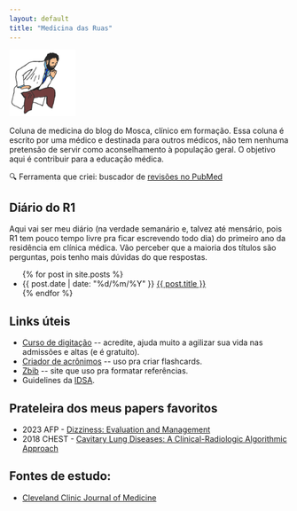 ```yaml
---
layout: default
title: "Medicina das Ruas"
---
```


![](kliniko.png)

Coluna de medicina do blog do Mosca, clínico em formação. Essa coluna é escrito por uma médico e destinada para outros médicos, não tem nenhuma pretensão de servir como aconselhamento à população geral. O objetivo aqui é contribuir para a educação médica.

🔍 Ferramenta que criei: buscador de [revisões no PubMed](busca-pubmed)

## Diário do R1

Aqui vai ser meu diário (na verdade semanário e, talvez até mensário, pois R1 tem pouco tempo livre pra ficar escrevendo todo dia) do primeiro ano da residência em clínica médica. Vão perceber que a maioria dos títulos são perguntas, pois tenho mais dúvidas do que respostas.

<ul>
  {% for post in site.posts %}
    <li>
      <span>{{ post.date | date: "%d/%m/%Y" }}</span>
      <a href="{{ post.url }}">{{ post.title }}</a>
    </li>
  {% endfor %}
</ul>

## Links úteis

- [Curso de digitação](https://www.edclub.com/pt-BR/library/bosque-da-digitacao) -- acredite, ajuda muito a agilizar sua vida nas admissões e altas (e é gratuito).
- [Criador de acrônimos](https://remember.shinyapps.io/remember_shiny_tool/) -- uso pra criar flashcards.
- [Zbib](https://zbib.org/) -- site que uso pra formatar referências.
- Guidelines da [IDSA](https://www.idsociety.org/practice-guideline/all-practice-guidelines/).


## Prateleira dos meus papers favoritos

- 2023 AFP - [Dizziness: Evaluation and Management](https://www.aafp.org/pubs/afp/issues/2023/0500/dizziness.html)
- 2018 CHEST - [Cavitary Lung Diseases: A Clinical-Radiologic Algorithmic Approach](https://pubmed.ncbi.nlm.nih.gov/29518379/)


## Fontes de estudo:

- [Cleveland Clinic Journal of Medicine](https://www.ccjm.org/content/article-type)